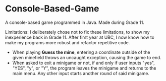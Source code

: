# Console-Based-Game
A console-based game programmed in Java. Made during Grade 11.

Limitations:
I deliberately chose not to fix these limitations, to show my inexperience back in Grade 11. After first year at UBC, I now know how to make my programs more robust and refactor repetitive code.

- When playing **Guess the mine**, entering a coordinate outside of the given minefield throws an uncaught exception, causing the game to end.
- When asked to exit a minigame or not, if and only if user inputs "yes", "YES", "y", or "Y", the program leaves the minigame and returns to the main menu. Any other input starts another round of said minigame.
